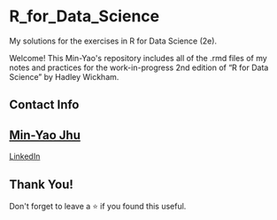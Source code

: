 # R_for_Data_Science
My solutions for the exercises in R for Data Science (2e).

Welcome! This Min-Yao's repository includes all of the .rmd files of my notes and practices for the work-in-progress 2nd edition of “R for Data Science” by Hadley Wickham.

## Contact Info

## [Min-Yao Jhu](mailto:myj23@cam.ac.uk)  

[LinkedIn](www.linkedin.com/in/min-yao-jhu)

## Thank You!  

Don't forget to leave a ⭐ if you found this useful.
